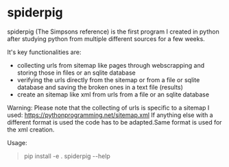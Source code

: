 # spiderpig

spiderpig (The Simpsons reference) is the first program I created
in python after studying python from multiple different sources
for a few weeks.

It's key functionalities are:
- collecting urls from sitemap like pages through webscrapping 
and storing those in files or an sqlite database
- verifying the urls directly from the sitemap or from a file or
sqlite database and saving the broken ones in a text file (results)
- create an sitemap like xml from urls from a file or an sqlite
database 

Warning:
Please note that the collecting of urls is specific to a sitemap 
I used: https://pythonprogramming.net/sitemap.xml
If anything else with a different format is used the code has 
to be adapted.Same format is used for the xml creation. 

Usage:

  > pip install -e .
  > spiderpig --help

